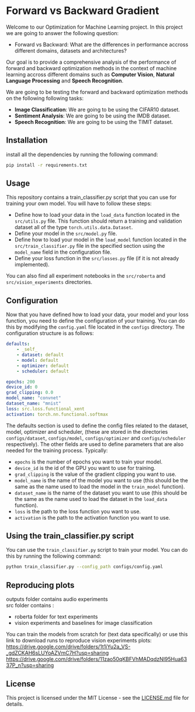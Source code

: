 # Forward vs Backward Gradient

Welcome to our Optimization for Machine Learning project.
In this project we are going to answer the following question:
- Forward vs Backward: What are the differences in performance accross different domains, datasets and architectures?

Our goal is to provide a comprehensive analysis of the performance of forward and backward optimization methods in the context of machine learning accross different domains such as **Computer Vision**, **Natural Language Processing** and **Speech Recognition**.

We are going to be testing the forward and backward optimization methods on the following following tasks:
- **Image Classification**: We are going to be using the CIFAR10 dataset.
- **Sentiment Analysis**: We are going to be using the IMDB dataset.
- **Speech Recognition**: We are going to be using the TIMIT dataset.

## Installation

install all the dependencies by running the following command:

```bash
pip install -r requirements.txt
```


## Usage

This repository contains a train_classifier.py script that you can use for training your own model.
You will have to follow these steps:
- Define how to load your data in the `load_data` function located in the `src/utils.py` file.
This function should return a training and validation dataset all of the type `torch.utils.data.Dataset`.
- Define your model in the `src/model.py` file.
- Define how to load your model in the `load_model` function located in the `src/train_classifier.py` file in the specified section using the `model_name` field in the configuration file.
- Define your loss function in the `src/losses.py` file (if it is not already implemented).

You can also find all experiment notebooks in the `src/roberta` and `src/vision_experiments` directories.


## Configuration

Now that you have defined how to load your data, your model and your loss function, you need to define the configuration of your training.
You can do this by modifying the `config.yaml` file located in the `configs` directory.
The configuration structure is as follows:
    
```yaml
defaults:
    - _self_
    - dataset: default
    - model: default
    - optimizer: default
    - scheduler: default

epochs: 200
device_id: 0
grad_clipping: 0.0
model_name: "convnet"
dataset_name: "mnist"
loss: src.loss.functional_xent
activation: torch.nn.functional.softmax
```

The defaults section is used to define the config files related to the dataset, model, optimizer and scheduler, (these are stored in the directories `configs/dataset`, `configs/model`, `configs/optimizer` and `configs/scheduler` respectively).
The other fields are used to define parameters that are also needed for the training process.
Typically:
- `epochs` is the number of epochs you want to train your model.
- `device_id` is the id of the GPU you want to use for training.
- `grad_clipping` is the value of the gradient clipping you want to use.
- `model_name` is the name of the model you want to use (this should be the same as the name used to load the model in the `train_model` function).
- `dataset_name` is the name of the dataset you want to use (this should be the same as the name used to load the dataset in the `load_data` function).
- `loss` is the path to the loss function you want to use.
- `activation` is the path to the activation function you want to use.

## Using the train_classifier.py script

You can use the `train_classifier.py` script to train your model.
You can do this by running the following command:

```bash
python train_classifier.py --config_path configs/config.yaml
```

## Reproducing plots

outputs folder contains audio experiments  
src folder contains :  
- roberta folder for text experiments
- vision experiments and baselines for image classification

You can train the models from scratch for (text data specifically) or use this link to download runs to reproduce vision experiments plots:
https://drive.google.com/drive/folders/1t1iYu2a_VS-_gdZCKAH6sLUYoAZVmC7H?usp=sharing
https://drive.google.com/drive/folders/11zao50qKBFVhMADqdzNI95Hua6337P_n?usp=sharing

## License

This project is licensed under the MIT License - see the [LICENSE.md](LICENSE.md) file for details.
